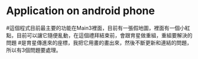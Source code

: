 # Application on android phone 
#這個程式目前最主要的功能在Main3裡面，目前有一張假地圖，裡面有一個小紅點，目前可以讓它隨便亂動，在這個禮拜結束前，會跟育星做重組，重組要解決的問題
#是育星傳進來的座標，我把它用畫的畫出來，然後不斷更新和連結的問題，所以有3個問題要處理。
